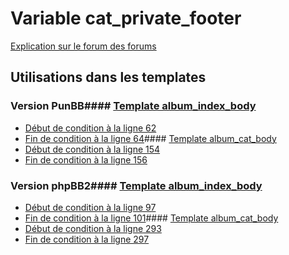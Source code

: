 # Variable cat_private_footer
[Explication sur le forum des forums](http://forum.forumactif.com/t294113-listing-des-variables#cat_private_footer)
## Utilisations dans les templates
### Version PunBB#### [Template album_index_body](punbb/album_index_body.md)
* [Début de condition à la ligne 62](../punbb/album_index_body.tpl#L62)
* [Fin de condition à la ligne 64](../punbb/album_index_body.tpl#L64)#### [Template album_cat_body](punbb/album_cat_body.md)
* [Début de condition à la ligne 154](../punbb/album_cat_body.tpl#L154)
* [Fin de condition à la ligne 156](../punbb/album_cat_body.tpl#L156)
### Version phpBB2#### [Template album_index_body](subsilver/album_index_body.md)
* [Début de condition à la ligne 97](../subsilver/album_index_body.tpl#L97)
* [Fin de condition à la ligne 101](../subsilver/album_index_body.tpl#L101)#### [Template album_cat_body](subsilver/album_cat_body.md)
* [Début de condition à la ligne 293](../subsilver/album_cat_body.tpl#L293)
* [Fin de condition à la ligne 297](../subsilver/album_cat_body.tpl#L297)